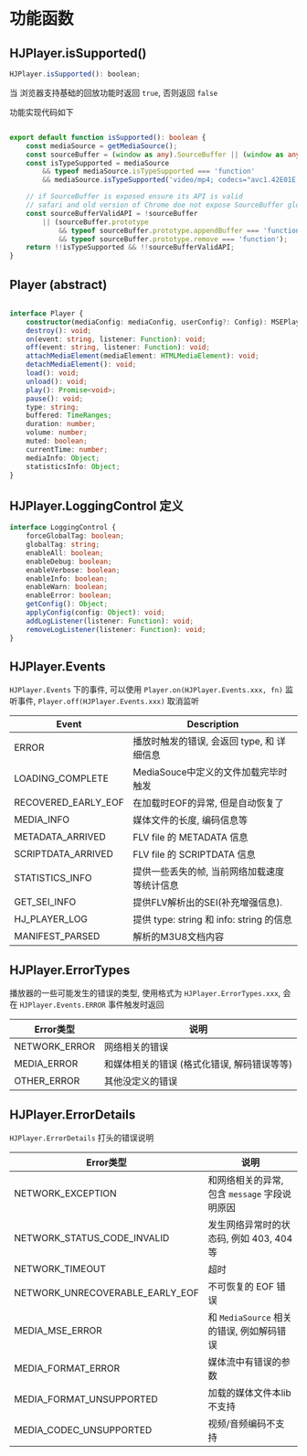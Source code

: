# 功能函数

## HJPlayer.isSupported()

```js
HJPlayer.isSupported(): boolean;
```

当 浏览器支持基础的回放功能时返回 `true`, 否则返回 `false`

功能实现代码如下

``` typescript

export default function isSupported(): boolean {
    const mediaSource = getMediaSource();
    const sourceBuffer = (window as any).SourceBuffer || (window as any).WebKitSourceBuffer;
    const isTypeSupported = mediaSource
        && typeof mediaSource.isTypeSupported === 'function'
        && mediaSource.isTypeSupported('video/mp4; codecs="avc1.42E01E,mp4a.40.2"');

    // if SourceBuffer is exposed ensure its API is valid
    // safari and old version of Chrome doe not expose SourceBuffer globally so checking SourceBuffer.prototype is impossible
    const sourceBufferValidAPI = !sourceBuffer
        || (sourceBuffer.prototype
            && typeof sourceBuffer.prototype.appendBuffer === 'function'
            && typeof sourceBuffer.prototype.remove === 'function');
    return !!isTypeSupported && !!sourceBufferValidAPI;
}

```

## Player (abstract)

```typescript

interface Player {
    constructor(mediaConfig: mediaConfig, userConfig?: Config): MSEPlayer | NativePlayer;
    destroy(): void;
    on(event: string, listener: Function): void;
    off(event: string, listener: Function): void;
    attachMediaElement(mediaElement: HTMLMediaElement): void;
    detachMediaElement(): void;
    load(): void;
    unload(): void;
    play(): Promise<void>;
    pause(): void;
    type: string;
    buffered: TimeRanges;
    duration: number;
    volume: number;
    muted: boolean;
    currentTime: number;
    mediaInfo: Object;
    statisticsInfo: Object;
}
```

## HJPlayer.LoggingControl 定义

```typescript
interface LoggingControl {
    forceGlobalTag: boolean;
    globalTag: string;
    enableAll: boolean;
    enableDebug: boolean;
    enableVerbose: boolean;
    enableInfo: boolean;
    enableWarn: boolean;
    enableError: boolean;
    getConfig(): Object;
    applyConfig(config: Object): void;
    addLogListener(listener: Function): void;
    removeLogListener(listener: Function): void;
}
```

## HJPlayer.Events

`HJPlayer.Events` 下的事件, 可以使用 `Player.on(HJPlayer.Events.xxx, fn)` 监听事件,  `Player.off(HJPlayer.Events.xxx)` 取消监听

| Event               | Description                              |
| ------------------- | ---------------------------------------- |
| ERROR               | 播放时触发的错误, 会返回 type, 和 详细信息 |
| LOADING_COMPLETE    | MediaSouce中定义的文件加载完毕时触发 |
| RECOVERED_EARLY_EOF | 在加载时EOF的异常, 但是自动恢复了 |
| MEDIA_INFO          | 媒体文件的长度, 编码信息等 |
| METADATA_ARRIVED    | FLV file 的 METADATA 信息  |
| SCRIPTDATA_ARRIVED  | FLV file 的 SCRIPTDATA 信息 |
| STATISTICS_INFO     | 提供一些丢失的帧, 当前网络加载速度等统计信息 |
| GET_SEI_INFO        | 提供FLV解析出的SEI(补充增强信息). |
| HJ_PLAYER_LOG       | 提供 type: string 和 info: string 的信息 |
| MANIFEST_PARSED     | 解析的M3U8文档内容 |


## HJPlayer.ErrorTypes

播放器的一些可能发生的错误的类型,  使用格式为 `HJPlayer.ErrorTypes.xxx`, 会在 `HJPlayer.Events.ERROR` 事件触发时返回

| Error类型      | 说明                              |
| ------------- | ---------------------------------------- |
| NETWORK_ERROR | 网络相关的错误          |
| MEDIA_ERROR   | 和媒体相关的错误 (格式化错误, 解码错误等等) |
| OTHER_ERROR   | 其他没定义的错误   |    


## HJPlayer.ErrorDetails

`HJPlayer.ErrorDetails` 打头的错误说明

| Error类型                        | 说明                              |
| ------------------------------- | ---------------------------------------- |
| NETWORK_EXCEPTION               | 和网络相关的异常, 包含 `message` 字段说明原因 |
| NETWORK_STATUS_CODE_INVALID     | 发生网络异常时的状态码, 例如 403, 404等 |
| NETWORK_TIMEOUT                 | 超时        |
| NETWORK_UNRECOVERABLE_EARLY_EOF | 不可恢复的 EOF 错误 |
| MEDIA_MSE_ERROR                 | 和 `MediaSource` 相关的错误, 例如解码错误 |
| MEDIA_FORMAT_ERROR              | 媒体流中有错误的参数 |
| MEDIA_FORMAT_UNSUPPORTED        | 加载的媒体文件本lib不支持 |
| MEDIA_CODEC_UNSUPPORTED         | 视频/音频编码不支持 |